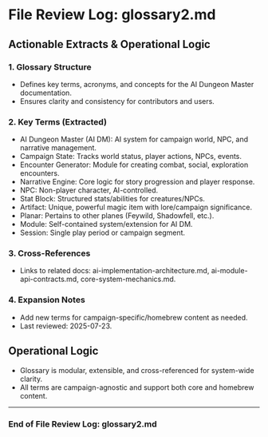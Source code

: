 # File Review Log: glossary2.md

## Actionable Extracts & Operational Logic

### 1. Glossary Structure

- Defines key terms, acronyms, and concepts for the AI Dungeon Master documentation.
- Ensures clarity and consistency for contributors and users.


### 2. Key Terms (Extracted)

- AI Dungeon Master (AI DM): AI system for campaign world, NPC, and narrative management.
- Campaign State: Tracks world status, player actions, NPCs, events.
- Encounter Generator: Module for creating combat, social, exploration encounters.
- Narrative Engine: Core logic for story progression and player response.
- NPC: Non-player character, AI-controlled.
- Stat Block: Structured stats/abilities for creatures/NPCs.
- Artifact: Unique, powerful magic item with lore/campaign significance.
- Planar: Pertains to other planes (Feywild, Shadowfell, etc.).
- Module: Self-contained system/extension for AI DM.
- Session: Single play period or campaign segment.


### 3. Cross-References

- Links to related docs: ai-implementation-architecture.md, ai-module-api-contracts.md, core-system-mechanics.md.


### 4. Expansion Notes

- Add new terms for campaign-specific/homebrew content as needed.
- Last reviewed: 2025-07-23.


## Operational Logic

- Glossary is modular, extensible, and cross-referenced for system-wide clarity.
- All terms are campaign-agnostic and support both core and homebrew content.


---

### End of File Review Log: glossary2.md
